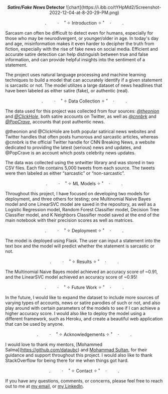 <p align="center"> <b><i>Satire/Fake News</i> Detector</b>
![chart](https://i.ibb.co/tYHpMd2/Screenshot-2022-12-04-at-8-20-29-PM.png)
<p align="center">. 　　 ·　 ˚ ✧ Introduction ✧ ˚ 　· 　　 .

Sarcasm can often be difficult to detect even for humans, especially for those who may be neurodivergent, or younger/older in age. In today's day and age, misinformation makes it even harder to decipher the truth from fiction, especially with the rise of fake news on social media. Efficient and accurate satire detection can help distinguish between true and false information, and can provide helpful insights into the sentiment of a statement.

The project uses natural language processing and machine learning techniques to build a model that can accurately identify if a given statement is sarcastic or not. The model utilizes a large dataset of news headlines that have been labeled as either satire (fake), or authentic (real).

<p align="center">. 　　 ·　 ˚ ✧ Data Collection ✧ ˚ 　· 　　 .

The data used for this project was collected from four sources: [_@theonion_](https://twitter.com/TheOnion) and [_@ClickHole_](https://twitter.com/ClickHole), both satire accounts on Twitter, as well as [_@cnnbrk_](https://twitter.com/TheOnion) and [_@PopCrave_](https://twitter.com/PopCrave), accounts that post authentic news. 

@theonion and @ClickHole are both popular satirical news websites and Twitter handles that often posts humorous and sarcastic articles, whereas @cnnbrk is the official Twitter handle for CNN Breaking News, a website dedicated to providing the latest (serious) news and updates, and @PopCrave is an account which posts celebrity news updates.

The data was collected using the sntwitter library and was stored in two CSV files. Each file contains 5,000 tweets from each source. The tweets were then labeled as either “sarcastic” or “non-sarcastic”.

<p align="center">. 　　 ·　 ˚ ✧ ML Models ✧ ˚ 　· 　　 .

Throughout this project, I have focused on developing two models for deployment, and three others for testing; one Multinomial Naive Bayes model and one LinearSVC model are saved in the repository, as well as a Logistic Regression model, Random Forest Classifier model, Decision Tree Classifier model, and K Neighbors Classifier model saved at the end of the main notebook with their precision scores as well as matrices.

<p align="center">. 　　 ·　 ˚ ✧ Deployment ✧ ˚ 　· 　　 .

The model is deployed using Flask. The user can input a statement into the text box and the model will predict whether the statement is sarcastic or not.
  
<p align="center">. 　　 ·　 ˚ ✧ Results ✧ ˚ 　· 　　 .

The Multinomial Naive Bayes model achieved an accuracy score of ~0.91, and the LinearSVC model achieved an accuracy score of ~0.95!

<p align="center">. 　　 ·　 ˚ ✧ Future Work ✧ ˚ 　· 　　 .

In the future, I would like to expand the dataset to include more sources of varying types of accounts, news or satire parodies of such or not, and also play around with certain parameters of the models to see if I can achieve a higher accuracy score. I would also like to deploy the model using a different framework, such as Heroku, and create a beautiful web application that can be used by anyone.

<p align="center">. 　　 ·　 ˚ ✧ Acknowledgements ✧ ˚ 　· 　　 .

I would love to thank my mentors, [Mohammed Salma[(https://github.com/dataubc) and [Mohammad Sultan](https://github.com/mohammad9522), for their guidance and support throughout this project. I would also like to thank StackOverflow for being there for me when things got hard.

<p align="center">. 　　 ·　 ˚ ✧ Contact ✧ ˚ 　· 　　 .

If you have any questions, comments, or concerns, please feel free to reach out to me at [my email](mailto:lucashawranke@gmail.com), or [my LinkedIn](https://www.linkedin.com/in/lucas-hawranke-98a317125/).
